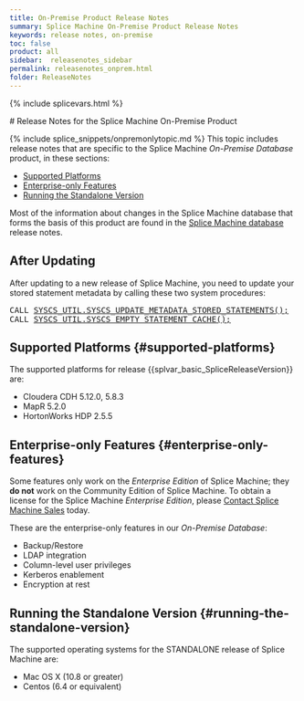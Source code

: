 ```yaml
---
title: On-Premise Product Release Notes
summary: Splice Machine On-Premise Product Release Notes
keywords: release notes, on-premise
toc: false
product: all
sidebar:  releasenotes_sidebar
permalink: releasenotes_onprem.html
folder: ReleaseNotes
---
```

{% include splicevars.html %}
<section>
<div class="TopicContent" data-swiftype-index="true" markdown="1">
# Release Notes for the Splice Machine On-Premise Product

{% include splice_snippets/onpremonlytopic.md %}
This topic includes release notes that are specific to the Splice Machine *On-Premise Database* product, in these sections:

* [Supported Platforms](#supported-platforms)
* [Enterprise-only Features](#enterprise-only-features)
* [Running the Standalone Version](#running-the-standalone-version)

Most of the information about changes in the Splice Machine database that forms the basis of this product are found in the <a href="releasenotes_dbintro.html">Splice Machine database</a> release notes.

## After Updating

After updating to a new release of Splice Machine, you need to update your stored statement metadata by calling these two system procedures:

<div class="preWrapperWide"><pre class="Example">
CALL <a href="sqlref_sysprocs_updatemetastmts.html">SYSCS_UTIL.SYSCS_UPDATE_METADATA_STORED_STATEMENTS();</a>
CALL <a href="sqlref_sysprocs_emptycache.html">SYSCS_UTIL.SYSCS_EMPTY_STATEMENT_CACHE();</a>
</pre></div>

## Supported Platforms {#supported-platforms}
The supported platforms for release {{splvar_basic_SpliceReleaseVersion}} are:

* Cloudera CDH 5.12.0, 5.8.3
* MapR 5.2.0
* HortonWorks HDP 2.5.5

## Enterprise-only Features {#enterprise-only-features}
Some features only work on the *Enterprise Edition* of Splice Machine; they __do not__ work on the Community Edition of Splice Machine. To obtain a license for the Splice Machine *Enterprise Edition*, please [Contact Splice Machine Sales](http://www.splicemachine.com/company/contact-us/)
today.

These are the enterprise-only features in our *On-Premise Database*:

* Backup/Restore
* LDAP integration
* Column-level user privileges
* Kerberos enablement
* Encryption at rest


## Running the Standalone Version {#running-the-standalone-version}
The supported operating systems for the STANDALONE release of Splice Machine are:

* Mac OS X (10.8 or greater)
* Centos (6.4 or equivalent)

</div>
</section>
